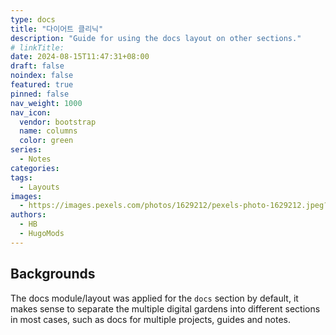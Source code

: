 ```yaml
---
type: docs
title: "다이어트 클리닉"
description: "Guide for using the docs layout on other sections."
# linkTitle:
date: 2024-08-15T11:47:31+08:00
draft: false
noindex: false
featured: true
pinned: false
nav_weight: 1000
nav_icon:
  vendor: bootstrap
  name: columns
  color: green
series:
  - Notes
categories:
tags:
  - Layouts
images:
  - https://images.pexels.com/photos/1629212/pexels-photo-1629212.jpeg?auto=compress&cs=tinysrgb&w=1600
authors:
  - HB
  - HugoMods
---
```


## Backgrounds

The docs module/layout was applied for the `docs` section by default, it makes sense to separate the multiple digital gardens into different sections in most cases, such as docs for multiple projects, guides and notes.
